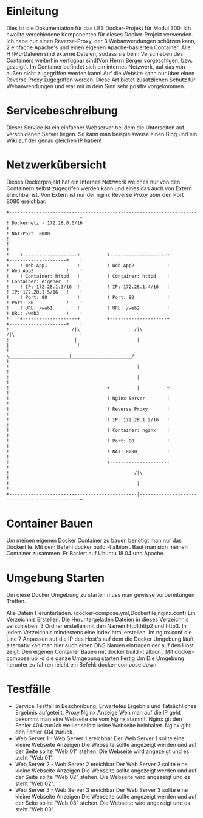 # Einleitung
Dies ist die Dokumentation für das LB3 Docker-Projekt für Modul 300. Ich hwollte verschiedene Komponenten für dieses Docker-Projekt verwenden. Ich habe nur einen Reverse-Proxy, der 3 Webanwendungen schützen kann, 2 einfache Apache's und einen eigenen Apache-basierten Container. Alle HTML-Dateien sind externe Dateien, sodass sie beim Verschieben des Containers weiterhin verfügbar sind(Von Herrn Berger vorgeschlgen, bzw. gezeigt). Im Container befindet sich ein internes Netzwerk, auf das von außen nicht zugegriffen werden kann! Auf die Website kann nur über einen Reverse Proxy zugegriffen werden. Diese Art bietet zusätzlichen Schutz für Webanwendungen und war mir in dem Sinn sehr positiv vorgekommen.
# Servicebeschreibung
Dieser Service ist ein einfacher Webserver bei dem die Unterseiten auf verschidenen Server liegen. So kann man beispielsweise einen Blog und ein Wiki auf der genau gleichen IP haben!
# Netzwerkübersicht
Dieses Dockerprojekt hat ein Internes Netzwerk welches nur von den Containern selbst zugegrifen werden kann und eines das auch von Extern ereichbar ist. Von Extern ist nur der nginx Reverse Proxy über den Port 8080 ereichbar.


    +------------------------------------------------------------------------------------------------+
    ! Dockernetz - 172.28.0.0/16                                                                     !  
    ! NAT-Port: 8080                                                                                 !	
    !                                                                                                !	
    !    +--------------------+          +---------------------+          +---------------------+    !
    !    ! Web App1           !          ! Web App2            !          ! Web App3            !    !
    !    ! Container: httpd   !          ! Container: httpd    !          ! Container: eigener  !    !
    !    ! IP: 172.28.1.3/16  !          ! IP: 172.28.1.4/16   !          ! IP: 172.28.1.5/16   !    !
    !    ! Port: 80           !          ! Port: 80            !          ! Port: 80            !    !
    !    ! URL: /web1         !          ! URL: /web2          !          ! URL: /web3          !    !
    !    +--------------------+          +---------------------+          +---------------------+    !
    !                       /|\                    /|\                    /|\                        !
    !                        |                      |                      |                         !
    !                        \______________________|______________________/                         !
    !                                               |                                                !
    !                                               |                                                !
    !                                    +----------|----------+                                     !
    !                                    ! Nginx Server        !                                     !
    !                                    ! Reverse Proxy       !                                     !
    !                                    ! IP: 172.28.1.2/16   !                                     !
    !                                    ! Container: nginx    !                                     !
    !                                    ! Port: 80            !                                     !
    !                                    ! NAT: 8080           !                                     !
    !                                    +---------------------+                                     !
    !                                              /|\                                               !
    !                                               |                                                !
    +-----------------------------------------------|------------------------------------------------+
# Container Bauen

Um meinen eigenen Docker Container zu bauen benötigt man nur das Dockerfile. Mit dem Befehl docker build -t albion . Baut man sich meinen Container zusammen. Er Basiert auf Ubuntu 18.04 und Apache.
# Umgebung Starten
Um diese Docker Umgebung zu starten muss man gewisse vorbereitungen Treffen.

Alle Datein Herunterladen. (docker-compose.yml,Dockerfile,nginx.conf)
Ein Verzeichnis Erstellen.
Die Heruntergeladen Dateien in dieses Verzeichnis verschieben.
3 Ordner erstellen mit den Namen http1,http2 und http3.
In jedem Verzeichnis mindestens eine index.html erstellen.
Im nginx.conf die Line 7 Anpassen auf die IP des Host's auf dem die Docker Umgebung läuft, alternativ kan man hier auch einen DNS Namen eintragen der auf den Host zeigt.
Den eigenen Container Bauen mit docker build -t albion .
Mit docker-compose up -d die ganze Umgebung starten Fertig
Um Die Umgebung herunter zu fahren reicht ein Befehl: docker-compose down.
# Testfälle
- Service	Testfall	in Beschreibung, Erwartetes Ergebnis und Tatsächliches Ergebnis aufgeteilt.
Proxy	Nginx Anzeige	Wen man auf die IP geht bekommt man eine Webseite die vom Nginx stammt.	Nginx git den Fehler 404 zurück weil er selbst keine Webseite beinhaltet.	Nginx gibt den Fehler 404 zurück.
- Web Server 1	- Web Server 1 ereichbar	Der Web Server 1 sollte eine kleine Webseite Anzeigen	Die Webseite sollte angezeigt werden und auf der Seite sollte "Web 01" stehen.	Die Webseite wird angezeigt und es steht "Web 01".
- Web Server 2	- Web Server 2 ereichbar	Der Web Server 2 sollte eine kleine Webseite Anzeigen	Die Webseite sollte angezeigt werden und auf der Seite sollte "Web 02" stehen.	Die Webseite wird angezeigt und es steht "Web 02".
- Web Server 3	- Web Server 3 ereichbar	Der Web Server 3 sollte eine kleine Webseite Anzeigen	Die Webseite sollte angezeigt werden und auf der Seite sollte "Web 03" stehen.	Die Webseite wird angezeigt und es steht "Web 03".
